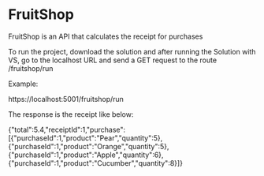 # FruitShop

FruitShop is an API that calculates the receipt for purchases

To run the project, download the solution and after running the Solution with VS, go to the localhost URL and send a GET request to the route /fruitshop/run

Example:

https://localhost:5001/fruitshop/run

The response is the receipt like below:

{"total":5.4,"receiptId":1,"purchase":[{"purchaseId":1,"product":"Pear","quantity":5},{"purchaseId":1,"product":"Orange","quantity":5},{"purchaseId":1,"product":"Apple","quantity":6},{"purchaseId":1,"product":"Cucumber","quantity":8}]}
